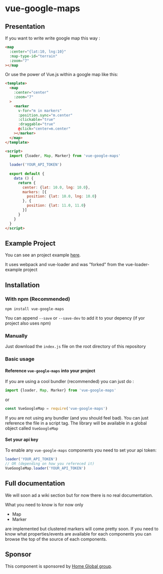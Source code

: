 # vue-google-maps

## Presentation

If you want to write write google map this way : 

```html
<map
  :center="{lat:10, lng:10}"
  :map-type-id="terrain"
  :zoom="7"
></map
```

Or use the power of Vue.js within a google map like this:
```html
<template>
  <map
    :center="center"
    :zoom="7"
  >
    <marker 
      v-for="m in markers"
      :position.sync="m.center"
      :clickable="true"
      :draggable="true"
      @click="center=m.center"
    ></marker>
  </map>
</template>

<script>
  import {loader, Map, Marker} from 'vue-google-maps'
  
  loader('YOUR_API_TOKEN')
  
  export default {
    data () {
      return {
        center: {lat: 10.0, lng: 10.0},
        markers: [{
          position: {lat: 10.0, lng: 10.0}
        }, {
          position: {lat: 11.0, 11.0}
        }]
      }
    }
  }
</script>
```

## Example Project 

You can see an project example [here](https://github.com/GuillaumeLeclerc/vue-google-maps-example).

It uses webpack and vue-loader and was "forked" from the vue-loader-example project

## Installation

### With npm (Recommended)

```
npm install vue-google-maps
```

You can append `--save` or `--save-dev` to add it to your depency (if yor project also uses npm)

### Manually

Just download the `index.js` file on the root directory of this repository

### Basic usage

#### Reference `vue-google-maps` into your project

If you are using a cool bundler (recommended) you can just do : 

```javascript
import {loader, Map, Marker} from 'vue-google-maps'
```

or 

```javascript
const VueGoogleMap = require('vue-google-maps')
```

If you are not using any bundler (and you should feel bad). You can just reference the file in a script tag. The library will be available in a global object called `VueGoogleMap`

#### Set your api key

To enable any `vue-google-maps` components you need to set your api token:

```javascript
loader('YOUR_API_TOKEN')
// OR (depending on how you refereced it)
VueGoogleMap.loader('YOUR_API_TOKEN')
```

## Full documentation

We will soon ad a wiki section but for now there is no real documentation. 

What you need to know is for now only 
- Map
- Marker

are implemented but clustered markers will come pretty soon. If you need to know what properties/events are available for each components you can browse the top of the source of each components.

## Sponsor

This component is sponsored by [Home Global group](http://homeglobal.ch/).
